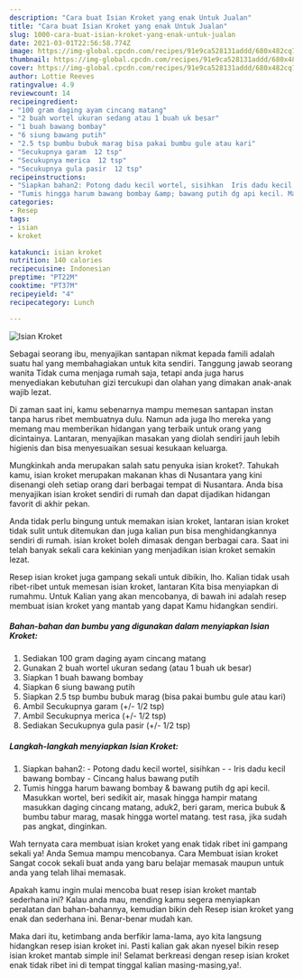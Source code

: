 ```yaml
---
description: "Cara buat Isian Kroket yang enak Untuk Jualan"
title: "Cara buat Isian Kroket yang enak Untuk Jualan"
slug: 1000-cara-buat-isian-kroket-yang-enak-untuk-jualan
date: 2021-03-01T22:56:58.774Z
image: https://img-global.cpcdn.com/recipes/91e9ca528131addd/680x482cq70/isian-kroket-foto-resep-utama.jpg
thumbnail: https://img-global.cpcdn.com/recipes/91e9ca528131addd/680x482cq70/isian-kroket-foto-resep-utama.jpg
cover: https://img-global.cpcdn.com/recipes/91e9ca528131addd/680x482cq70/isian-kroket-foto-resep-utama.jpg
author: Lottie Reeves
ratingvalue: 4.9
reviewcount: 14
recipeingredient:
- "100 gram daging ayam cincang matang"
- "2 buah wortel ukuran sedang atau 1 buah uk besar"
- "1 buah bawang bombay"
- "6 siung bawang putih"
- "2.5 tsp bumbu bubuk marag bisa pakai bumbu gule atau kari"
- "Secukupnya garam  12 tsp"
- "Secukupnya merica  12 tsp"
- "Secukupnya gula pasir  12 tsp"
recipeinstructions:
- "Siapkan bahan2: Potong dadu kecil wortel, sisihkan  Iris dadu kecil bawang bombay Cincang halus bawang putih"
- "Tumis hingga harum bawang bombay &amp; bawang putih dg api kecil. Masukkan wortel, beri sedikit air, masak hingga hampir matang masukkan daging cincang matang, aduk2, beri garam, merica bubuk &amp; bumbu tabur marag, masak hingga wortel matang. test rasa, jika sudah pas angkat, dinginkan."
categories:
- Resep
tags:
- isian
- kroket

katakunci: isian kroket 
nutrition: 140 calories
recipecuisine: Indonesian
preptime: "PT22M"
cooktime: "PT37M"
recipeyield: "4"
recipecategory: Lunch

---
```



![Isian Kroket](https://img-global.cpcdn.com/recipes/91e9ca528131addd/680x482cq70/isian-kroket-foto-resep-utama.jpg)

Sebagai seorang ibu, menyajikan santapan nikmat kepada famili adalah suatu hal yang membahagiakan untuk kita sendiri. Tanggung jawab seorang  wanita Tidak cuma menjaga rumah saja, tetapi anda juga harus menyediakan kebutuhan gizi tercukupi dan olahan yang dimakan anak-anak wajib lezat.

Di zaman  saat ini, kamu sebenarnya mampu memesan santapan instan tanpa harus ribet membuatnya dulu. Namun ada juga lho mereka yang memang mau memberikan hidangan yang terbaik untuk orang yang dicintainya. Lantaran, menyajikan masakan yang diolah sendiri jauh lebih higienis dan bisa menyesuaikan sesuai kesukaan keluarga. 



Mungkinkah anda merupakan salah satu penyuka isian kroket?. Tahukah kamu, isian kroket merupakan makanan khas di Nusantara yang kini disenangi oleh setiap orang dari berbagai tempat di Nusantara. Anda bisa menyajikan isian kroket sendiri di rumah dan dapat dijadikan hidangan favorit di akhir pekan.

Anda tidak perlu bingung untuk memakan isian kroket, lantaran isian kroket tidak sulit untuk ditemukan dan juga kalian pun bisa menghidangkannya sendiri di rumah. isian kroket boleh dimasak dengan berbagai cara. Saat ini telah banyak sekali cara kekinian yang menjadikan isian kroket semakin lezat.

Resep isian kroket juga gampang sekali untuk dibikin, lho. Kalian tidak usah ribet-ribet untuk memesan isian kroket, lantaran Kita bisa menyiapkan di rumahmu. Untuk Kalian yang akan mencobanya, di bawah ini adalah resep membuat isian kroket yang mantab yang dapat Kamu hidangkan sendiri.

<!--inarticleads1-->

##### Bahan-bahan dan bumbu yang digunakan dalam menyiapkan Isian Kroket:

1. Sediakan 100 gram daging ayam cincang matang
1. Gunakan 2 buah wortel ukuran sedang (atau 1 buah uk besar)
1. Siapkan 1 buah bawang bombay
1. Siapkan 6 siung bawang putih
1. Siapkan 2.5 tsp bumbu bubuk marag (bisa pakai bumbu gule atau kari)
1. Ambil Secukupnya garam (+/- 1/2 tsp)
1. Ambil Secukupnya merica (+/- 1/2 tsp)
1. Sediakan Secukupnya gula pasir (+/- 1/2 tsp)




<!--inarticleads2-->

##### Langkah-langkah menyiapkan Isian Kroket:

1. Siapkan bahan2: - Potong dadu kecil wortel, sisihkan -  - Iris dadu kecil bawang bombay - Cincang halus bawang putih
1. Tumis hingga harum bawang bombay &amp; bawang putih dg api kecil. Masukkan wortel, beri sedikit air, masak hingga hampir matang masukkan daging cincang matang, aduk2, beri garam, merica bubuk &amp; bumbu tabur marag, masak hingga wortel matang. test rasa, jika sudah pas angkat, dinginkan.




Wah ternyata cara membuat isian kroket yang enak tidak ribet ini gampang sekali ya! Anda Semua mampu mencobanya. Cara Membuat isian kroket Sangat cocok sekali buat anda yang baru belajar memasak maupun untuk anda yang telah lihai memasak.

Apakah kamu ingin mulai mencoba buat resep isian kroket mantab sederhana ini? Kalau anda mau, mending kamu segera menyiapkan peralatan dan bahan-bahannya, kemudian bikin deh Resep isian kroket yang enak dan sederhana ini. Benar-benar mudah kan. 

Maka dari itu, ketimbang anda berfikir lama-lama, ayo kita langsung hidangkan resep isian kroket ini. Pasti kalian gak akan nyesel bikin resep isian kroket mantab simple ini! Selamat berkreasi dengan resep isian kroket enak tidak ribet ini di tempat tinggal kalian masing-masing,ya!.

